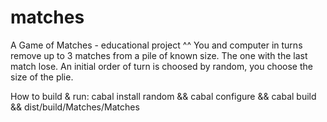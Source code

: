 matches
=======

A Game of Matches - educational project ^^
You and computer in turns remove up to 3 matches from a pile of known size. 
The one with the last match lose. 
An initial order of turn is choosed by random, you choose the size of the plie.   

How to build & run:
cabal install random && cabal configure && cabal build && dist/build/Matches/Matches
